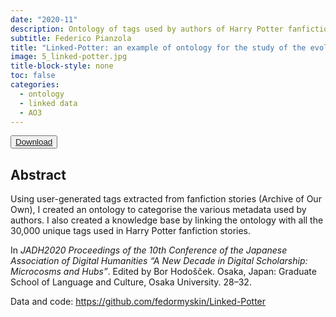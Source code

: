 ```yaml
---
date: "2020-11"
description: Ontology of tags used by authors of Harry Potter fanfiction on AO3.
subtitle: Federico Pianzola
title: "Linked-Potter: an example of ontology for the study of the evolution of literature and reading communities"
image: 5_linked-potter.jpg
title-block-style: none
toc: false
categories: 
  - ontology
  - linked data
  - AO3
---
```


<button type="button" class="btn btn-outline-success" target="_blank"><a href="jadh2020.pdf">Download</a></button>



## Abstract 
Using user-generated tags extracted from fanfiction stories (Archive of Our Own), I created an ontology to categorise the various metadata used by authors. I also created a knowledge base by linking the ontology with all the 30,000 unique tags used in Harry Potter fanfiction stories.

In *JADH2020 Proceedings of the 10th Conference of the Japanese Association of Digital Humanities “A New Decade in Digital Scholarship: Microcosms and Hubs”*. Edited by Bor Hodošček. Osaka, Japan: Graduate School of Language and Culture, Osaka University. 28–32.

Data and code: https://github.com/fedormyskin/Linked-Potter